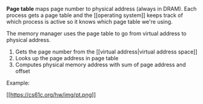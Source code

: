**Page table** maps page number to physical address (always in DRAM). Each process gets a page table and the [[operating system]] keeps track of which process is active so it knows which page table we're using. 


The memory manager uses the page table to go from virtual address to physical address. 

1. Gets the page number from the [[virtual address|virtual address space]]
2. Looks up the page address in page table
3. Computes physical memory address with sum of page address and offset

Example:

[[https://cs61c.org/hw/img/pt.png]]